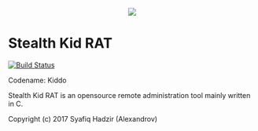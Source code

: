 <p align="center">
    <img src="https://rawgit.com/badges/shields/master/static/logo.svg" />
</p>

# Stealth Kid RAT
[![Build Status](https://img.shields.io/badge/Development-Dormant-red.svg?style=plastic?maxAge=7200)](https://www.crelotech.com/en-MY/devel/software.html)


Codename: Kiddo

Stealth Kid RAT is an opensource remote administration tool mainly written in C.

Copyright (c) 2017 Syafiq Hadzir (Alexandrov)
